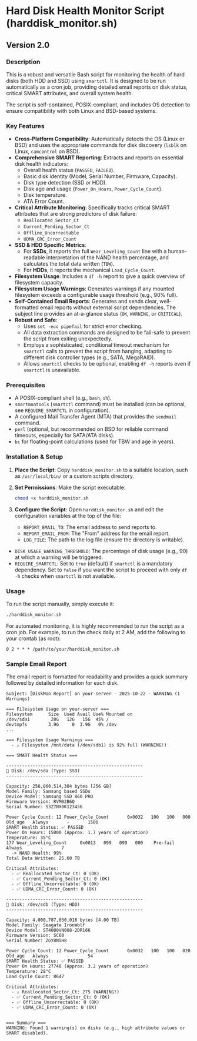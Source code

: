 # Hard Disk Health Monitor Script (harddisk_monitor.sh)

## Version 2.0

### Description

This is a robust and versatile Bash script for monitoring the health of hard disks (both HDD and SSD) using `smartctl`. It is designed to be run automatically as a cron job, providing detailed email reports on disk status, critical SMART attributes, and overall system health.

The script is self-contained, POSIX-compliant, and includes OS detection to ensure compatibility with both Linux and BSD-based systems.

### Key Features

- **Cross-Platform Compatibility**: Automatically detects the OS (Linux or BSD) and uses the appropriate commands for disk discovery (`lsblk` on Linux, `camcontrol` on BSD).
- **Comprehensive SMART Reporting**: Extracts and reports on essential disk health indicators:
    - Overall health status (`PASSED`, `FAILED`).
    - Basic disk identity (Model, Serial Number, Firmware, Capacity).
    - Disk type detection (SSD or HDD).
    - Disk age and usage (`Power_On_Hours`, `Power_Cycle_Count`).
    - Disk temperature.
    - ATA Error Count.
- **Critical Attribute Monitoring**: Specifically tracks critical SMART attributes that are strong predictors of disk failure:
    - `Reallocated_Sector_Ct`
    - `Current_Pending_Sector_Ct`
    - `Offline_Uncorrectable`
    - `UDMA_CRC_Error_Count`
- **SSD & HDD Specific Metrics**: 
    - For **SSDs**, it reports the full `Wear_Leveling_Count` line with a human-readable interpretation of the NAND health percentage, and calculates the total data written (`TBW`).
    - For **HDDs**, it reports the mechanical `Load_Cycle_Count`.
- **Filesystem Usage**: Includes a `df -h` report to give a quick overview of filesystem capacity.
- **Filesystem Usage Warnings**: Generates warnings if any mounted filesystem exceeds a configurable usage threshold (e.g., 90% full).
- **Self-Contained Email Reports**: Generates and sends clear, well-formatted email reports without external script dependencies. The subject line provides an at-a-glance status (`OK`, `WARNING`, or `CRITICAL`).
- **Robust and Safe**: 
    - Uses `set -euo pipefail` for strict error checking.
    - All data extraction commands are designed to be fail-safe to prevent the script from exiting unexpectedly.
    - Employs a sophisticated, conditional timeout mechanism for `smartctl` calls to prevent the script from hanging, adapting to different disk controller types (e.g., SATA, MegaRAID).
    - Allows `smartctl` checks to be optional, enabling `df -h` reports even if `smartctl` is unavailable.

### Prerequisites

- A POSIX-compliant shell (e.g., `bash`, `sh`).
- `smartmontools` (`smartctl` command) must be installed (can be optional, see `REQUIRE_SMARTCTL` in configuration).
- A configured Mail Transfer Agent (MTA) that provides the `sendmail` command.
- `perl` (optional, but recommended on BSD for reliable command timeouts, especially for SATA/ATA disks).
- `bc` for floating-point calculations (used for TBW and age in years).

### Installation & Setup

1.  **Place the Script**: Copy `harddisk_monitor.sh` to a suitable location, such as `/usr/local/bin/` or a custom scripts directory.

2.  **Set Permissions**: Make the script executable:
    ```bash
    chmod +x harddisk_monitor.sh
    ```

3.  **Configure the Script**: Open `harddisk_monitor.sh` and edit the configuration variables at the top of the file:
    - `REPORT_EMAIL_TO`: The email address to send reports to.
    - `REPORT_EMAIL_FROM`: The "From" address for the email report.
    - `LOG_FILE`: The path to the log file (ensure the directory is writable).
- `DISK_USAGE_WARNING_THRESHOLD`: The percentage of disk usage (e.g., 90) at which a warning will be triggered.
- `REQUIRE_SMARTCTL`: Set to `true` (default) if `smartctl` is a mandatory dependency. Set to `false` if you want the script to proceed with only `df -h` checks when `smartctl` is not available.

### Usage

To run the script manually, simply execute it:

```bash
./harddisk_monitor.sh
```

For automated monitoring, it is highly recommended to run the script as a cron job. For example, to run the check daily at 2 AM, add the following to your crontab (as root):

```crontab
0 2 * * * /path/to/your/harddisk_monitor.sh
```

### Sample Email Report

The email report is formatted for readability and provides a quick summary followed by detailed information for each disk.

```
Subject: [DiskMon Report] on your-server - 2025-10-22 - WARNING (1 Warnings)

=== Filesystem Usage on your-server ===
Filesystem      Size  Used Avail Use% Mounted on
/dev/sda1        28G   12G   15G  45% /
devtmpfs        3.9G     0  3.9G   0% /dev
...

=== Filesystem Usage Warnings ===
  - ⚠️ Filesystem /mnt/data (/dev/sdb1) is 92% full (WARNING!)

=== SMART Health Status ===

----------------------------------------------------
💽 Disk: /dev/sda (Type: SSD)
----------------------------------------------------

Capacity: 256,060,514,304 bytes [256 GB]
Model Family: Samsung based SSDs
Device Model: Samsung SSD 860 PRO
Firmware Version: RVM02B6Q
Serial Number: S3Z7NX0K123456

Power Cycle Count: 12 Power_Cycle_Count       0x0032   100   100   000    Old_age   Always       -       1500
SMART Health Status: ✅ PASSED
Power On Hours: 15000 (Approx. 1.7 years of operation)
Temperature: 35°C
177 Wear_Leveling_Count     0x0013   099   099   000    Pre-fail  Always       -       7
  -> NAND Health: 99%
Total Data Written: 25.60 TB

Critical Attributes:
  - ✅ Reallocated_Sector_Ct: 0 (OK)
  - ✅ Current_Pending_Sector_Ct: 0 (OK)
  - ✅ Offline_Uncorrectable: 0 (OK)
  - ✅ UDMA_CRC_Error_Count: 0 (OK)

----------------------------------------------------
💽 Disk: /dev/sdb (Type: HDD)
----------------------------------------------------

Capacity: 4,000,787,030,016 bytes [4.00 TB]
Model Family: Seagate IronWolf
Device Model: ST4000VN008-2DR166
Firmware Version: SC60
Serial Number: ZGY8N5H8

Power Cycle Count: 12 Power_Cycle_Count       0x0032   100   100   020    Old_age   Always       -       54
SMART Health Status: ✅ PASSED
Power On Hours: 27746 (Approx. 3.2 years of operation)
Temperature: 28°C
Load Cycle Count: 8647

Critical Attributes:
  - ⚠️ Reallocated_Sector_Ct: 275 (WARNING!)
  - ✅ Current_Pending_Sector_Ct: 0 (OK)
  - ✅ Offline_Uncorrectable: 0 (OK)
  - ✅ UDMA_CRC_Error_Count: 0 (OK)


=== Summary ===
WARNING: Found 1 warning(s) on disks (e.g., high attribute values or SMART disabled).
```
